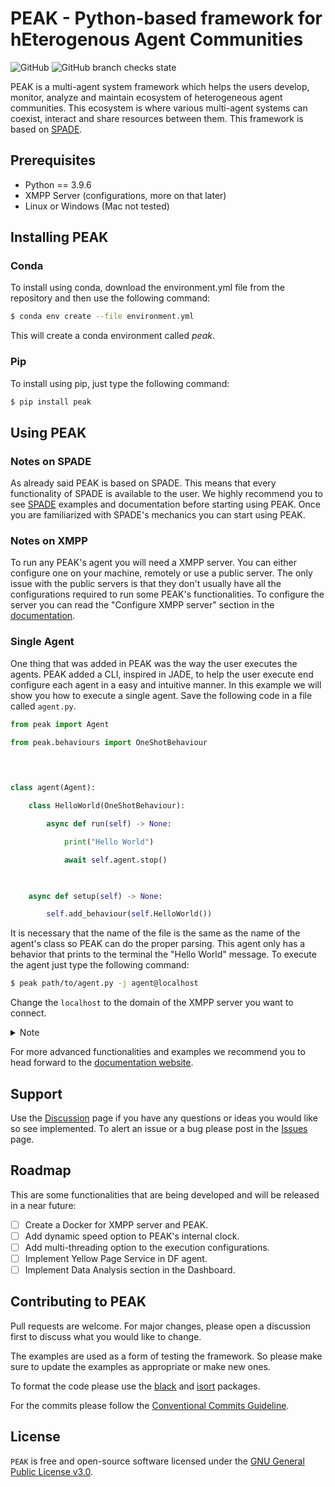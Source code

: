 # PEAK - Python-based framework for hEterogenous Agent Communities

![GitHub](https://img.shields.io/github/license/gecad-group/peak-mas) ![GitHub branch checks state](https://img.shields.io/github/checks-status/gecad-group/peak-mas/main)

PEAK is a multi-agent system framework which helps the users develop, monitor, analyze and maintain ecosystem of heterogeneous agent communities. This ecosystem is  where various multi-agent systems can coexist, interact and share resources between them. 
This framework is based on [SPADE](https://spade-mas.readthedocs.io/en/latest/). 

## Prerequisites

- Python == 3.9.6
- XMPP Server (configurations, more on that later)
- Linux or Windows (Mac not tested)


## Installing PEAK

### Conda

To install using conda, download the environment.yml file from the repository and then use the following command:
```bash
$ conda env create --file environment.yml	
```
This will create a conda environment called _peak_.

### Pip

To install using pip, just type the following command:
```bash
$ pip install peak
```


## Using PEAK

### Notes on SPADE

As already said PEAK is based on SPADE. This means that every functionality of SPADE is available to the user. We highly recommend you to see [SPADE](spade-mas.readthedocs.io) examples and documentation before starting using PEAK. Once you are familiarized with SPADE's mechanics you can start using PEAK.

### Notes on XMPP

To run any PEAK's agent you will need a XMPP server. You can either configure one on your machine, remotely or use a public server. The only issue with the public servers is that they don't usually have all the configurations required to run some PEAK's functionalities. To configure the server you can read the "Configure XMPP server" section in the [documentation](http://www.gecad.isep.ipp.pt/peak).

### Single Agent

One thing that was added in PEAK was the way the user executes the agents. PEAK added a CLI, inspired in JADE, to help the user execute end configure each agent in a easy and intuitive manner.
In this example we will show you how to execute a single agent. Save the following code in a file called `agent.py`.

```python 
from peak import Agent

from peak.behaviours import OneShotBehaviour

  
  

class agent(Agent):

    class HelloWorld(OneShotBehaviour):

        async def run(self) -> None:

            print("Hello World")

            await self.agent.stop()

  

    async def setup(self) -> None:

        self.add_behaviour(self.HelloWorld())
```
It is necessary that the name of the file is the same as the name of the agent's class so PEAK can do the proper parsing. This agent only has a behavior that prints to the terminal the "Hello World" message. To execute the agent just type the following command:
```bash 
$ peak path/to/agent.py -j agent@localhost
```
Change the `localhost` to the domain of the XMPP server you want to connect.

<details><summary>Note</summary>
<p>

If you want to know more about each command we recommend reading the [documentation](http://www.gecad.isep.ipp.pt/peak) or using the `-h` option to see the help message.

</p>
</details>

For more advanced functionalities and examples we recommend you to head forward to the [documentation website](http://www.gecad.isep.ipp.pt/peak).


## Support

Use the [Discussion](https://github.com/gecad-group/peak-mas/discussions) page if you have any questions or ideas you would like so see implemented.
To alert an issue or a bug please post in the [Issues](https://github.com/gecad-group/peak-mas/issues) page.

## Roadmap

This are some functionalities that are being developed and will be released in a near future:
- [ ] Create a Docker for XMPP server and PEAK.
- [ ] Add dynamic speed option to PEAK's internal clock.
- [ ] Add multi-threading option to the execution configurations.
- [ ] Implement Yellow Page Service in DF agent.
- [ ] Implement Data Analysis section in the Dashboard.

## Contributing to PEAK

Pull requests are welcome. For major changes, please open a discussion first to discuss what you would like to change.

The examples are used as a form of testing the framework. So please make sure to update the examples as appropriate or make new ones. 

To format the code please use the [black](https://pypi.org/project/black/) and [isort](https://pypi.org/project/isort/) packages. 

For the commits please follow the [Conventional Commits Guideline](www.conventionalcommits.org).

## License

`PEAK` is free and open-source software licensed under the [GNU General Public License v3.0](https://github.com/gecad-group/peak-mas/blob/develop/LICENSE).
